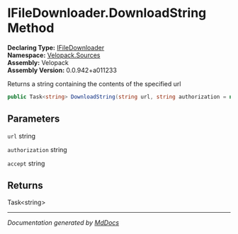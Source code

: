 ﻿<!--  
  <auto-generated>   
    The contents of this file were generated by a tool.  
    Changes to this file may be list if the file is regenerated  
  </auto-generated>   
-->

# IFileDownloader.DownloadString Method

**Declaring Type:** [IFileDownloader](../index.md)  
**Namespace:** [Velopack.Sources](../../index.md)  
**Assembly:** Velopack  
**Assembly Version:** 0.0.942+a011233

Returns a string containing the contents of the specified url

```csharp
public Task<string> DownloadString(string url, string authorization = null, string accept = null);
```

## Parameters

`url`  string

`authorization`  string

`accept`  string

## Returns

Task\<string\>

___

*Documentation generated by [MdDocs](https://github.com/ap0llo/mddocs)*
